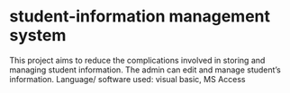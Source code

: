 # student-information management system
This project aims to reduce the complications involved in storing and 
managing student information. The admin can edit and manage 
student’s information.
Language/ software used: visual basic, MS Access
